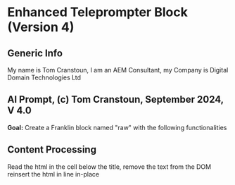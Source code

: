 # Enhanced Teleprompter Block (Version 4)

## Generic Info

My name is Tom Cranstoun, I am an AEM Consultant, my Company is Digital Domain Technologies Ltd

## AI Prompt, (c) Tom Cranstoun, September 2024, V 4.0

**Goal:** Create a Franklin block named "raw" with the following functionalities



## Content Processing

Read the html in the cell below the title, remove the text from the DOM
reinsert the html in line in-place

